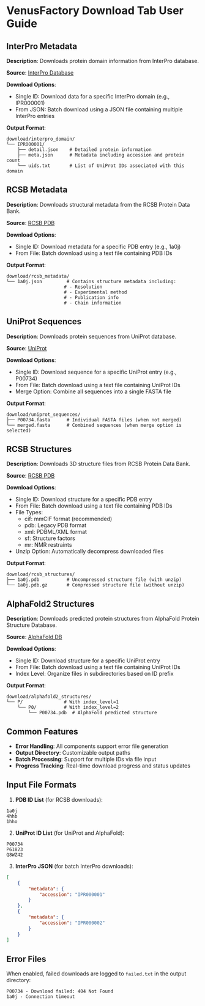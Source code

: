 # VenusFactory Download Tab User Guide

## InterPro Metadata
**Description**: Downloads protein domain information from InterPro database.

**Source**: [InterPro Database](https://www.ebi.ac.uk/interpro/)

**Download Options**:
- Single ID: Download data for a specific InterPro domain (e.g., IPR000001)
- From JSON: Batch download using a JSON file containing multiple InterPro entries

**Output Format**:
```
download/interpro_domain/
└── IPR000001/
    ├── detail.json    # Detailed protein information
    ├── meta.json      # Metadata including accession and protein count
    └── uids.txt       # List of UniProt IDs associated with this domain
```

## RCSB Metadata
**Description**: Downloads structural metadata from the RCSB Protein Data Bank.

**Source**: [RCSB PDB](https://www.rcsb.org/)

**Download Options**:
- Single ID: Download metadata for a specific PDB entry (e.g., 1a0j)
- From File: Batch download using a text file containing PDB IDs

**Output Format**:
```
download/rcsb_metadata/
└── 1a0j.json         # Contains structure metadata including:
                     # - Resolution
                     # - Experimental method
                     # - Publication info
                     # - Chain information
```

## UniProt Sequences
**Description**: Downloads protein sequences from UniProt database.

**Source**: [UniProt](https://www.uniprot.org/)

**Download Options**:
- Single ID: Download sequence for a specific UniProt entry (e.g., P00734)
- From File: Batch download using a text file containing UniProt IDs
- Merge Option: Combine all sequences into a single FASTA file

**Output Format**:
```
download/uniprot_sequences/
├── P00734.fasta      # Individual FASTA files (when not merged)
└── merged.fasta      # Combined sequences (when merge option is selected)
```

## RCSB Structures
**Description**: Downloads 3D structure files from RCSB Protein Data Bank.

**Source**: [RCSB PDB](https://www.rcsb.org/)

**Download Options**:
- Single ID: Download structure for a specific PDB entry
- From File: Batch download using a text file containing PDB IDs
- File Types:
    * cif: mmCIF format (recommended)
    * pdb: Legacy PDB format
    * xml: PDBML/XML format
    * sf: Structure factors
    * mr: NMR restraints
- Unzip Option: Automatically decompress downloaded files

**Output Format**:
```
download/rcsb_structures/
├── 1a0j.pdb          # Uncompressed structure file (with unzip)
└── 1a0j.pdb.gz       # Compressed structure file (without unzip)
```

## AlphaFold2 Structures
**Description**: Downloads predicted protein structures from AlphaFold Protein Structure Database.

**Source**: [AlphaFold DB](https://alphafold.ebi.ac.uk/)

**Download Options**:
- Single ID: Download structure for a specific UniProt entry
- From File: Batch download using a text file containing UniProt IDs
- Index Level: Organize files in subdirectories based on ID prefix

**Output Format**:
```
download/alphafold2_structures/
└── P/               # With index_level=1
    └── P0/          # With index_level=2
        └── P00734.pdb  # AlphaFold predicted structure
```

## Common Features
- **Error Handling**: All components support error file generation
- **Output Directory**: Customizable output paths
- **Batch Processing**: Support for multiple IDs via file input
- **Progress Tracking**: Real-time download progress and status updates

## Input File Formats
1. **PDB ID List** (for RCSB downloads):
```
1a0j
4hhb
1hho
```

2. **UniProt ID List** (for UniProt and AlphaFold):
```
P00734
P61823
Q8WZ42
```

3. **InterPro JSON** (for batch InterPro downloads):
```json
[
    {
        "metadata": {
            "accession": "IPR000001"
        }
    },
    {
        "metadata": {
            "accession": "IPR000002"
        }
    }
]
```

## Error Files
When enabled, failed downloads are logged to `failed.txt` in the output directory:
```
P00734 - Download failed: 404 Not Found
1a0j - Connection timeout
``` 